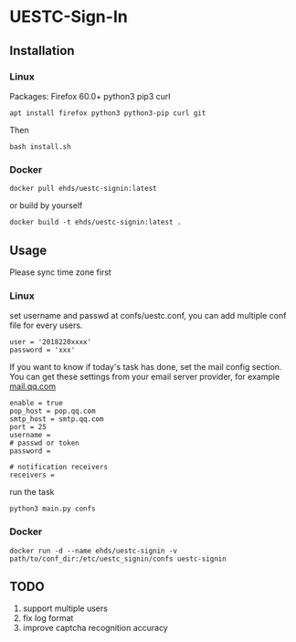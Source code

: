 # UESTC-Sign-In

## Installation

### Linux
Packages: Firefox 60.0+ python3 pip3 curl

```
apt install firefox python3 python3-pip curl git
```
Then
```
bash install.sh
```
### Docker

```
docker pull ehds/uestc-signin:latest
```
or build by yourself
```
docker build -t ehds/uestc-signin:latest .
```

## Usage
Please sync time zone first
### Linux
set username and passwd at confs/uestc.conf, you can add multiple conf file for every users.
```
user = '2018220xxxx'
password = 'xxx'

```

If you want to know if today's task has done, set the mail config section. You can get these settings from your email server provider, for example [mail.qq.com](https://service.mail.qq.com/cgi-bin/help?subtype=1&&id=14&&no=1000898)

```
enable = true
pop_host = pop.qq.com
smtp_host = smtp.qq.com
port = 25
username = 
# passwd or token
password = 

# notification receivers
receivers = 
```



run the task
```
python3 main.py confs
```

### Docker

```
docker run -d --name ehds/uestc-signin -v path/to/conf_dir:/etc/uestc_signin/confs uestc-signin
```

## TODO
1. support multiple users
2. fix log format
3. improve captcha recognition accuracy
